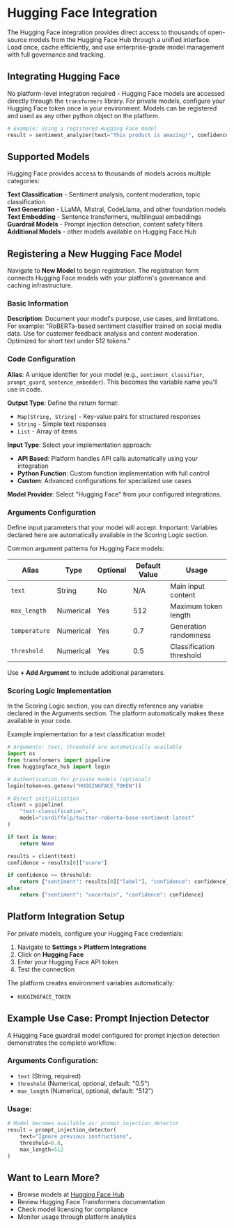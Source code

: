 # Hugging Face Integration

The Hugging Face integration provides direct access to thousands of open-source models from the Hugging Face Hub through a unified interface. Load once, cache efficiently, and use enterprise-grade model management with full governance and tracking.

## Integrating Hugging Face

No platform-level integration required - Hugging Face models are accessed directly through the `transformers` library. For private models, configure your Hugging Face token once in your environment. Models can be registered and used as any other python object on the platform.

```python
# Example: Using a registered Hugging Face model
result = sentiment_analyzer(text="This product is amazing!", confidence_threshold=0.8)
```

## Supported Models

Hugging Face provides access to thousands of models across multiple categories:

**Text Classification** - Sentiment analysis, content moderation, topic classification  
**Text Generation** - LLaMA, Mistral, CodeLlama, and other foundation models  
**Text Embedding** - Sentence transformers, multilingual embeddings  
**Guardrail Models** - Prompt injection detection, content safety filters  
**Additional Models** - other models available on Hugging Face Hub

## Registering a New Hugging Face Model

Navigate to **New Model** to begin registration. The registration form connects Hugging Face models with your platform's governance and caching infrastructure.

### Basic Information

**Description**: Document your model's purpose, use cases, and limitations. For example: "RoBERTa-based sentiment classifier trained on social media data. Use for customer feedback analysis and content moderation. Optimized for short text under 512 tokens."

### Code Configuration

**Alias**: A unique identifier for your model (e.g., `sentiment_classifier`, `prompt_guard`, `sentence_embedder`). This becomes the variable name you'll use in code.

**Output Type**: Define the return format:
- `Map[String, String]` - Key-value pairs for structured responses
- `String` - Simple text responses
- `List` - Array of items

**Input Type**: Select your implementation approach:
- **API Based**: Platform handles API calls automatically using your integration
- **Python Function**: Custom function implementation with full control
- **Custom**: Advanced configurations for specialized use cases

**Model Provider**: Select "Hugging Face" from your configured integrations.

### Arguments Configuration

Define input parameters that your model will accept. Important: Variables declared here are automatically available in the Scoring Logic section.

Common argument patterns for Hugging Face models:

| Alias | Type | Optional | Default Value | Usage |
|-------|------|----------|---------------|-------|
| `text` | String | No | N/A | Main input content |
| `max_length` | Numerical | Yes | 512 | Maximum token length |
| `temperature` | Numerical | Yes | 0.7 | Generation randomness |
| `threshold` | Numerical | Yes | 0.5 | Classification threshold |

Use **+ Add Argument** to include additional parameters.

### Scoring Logic Implementation

In the Scoring Logic section, you can directly reference any variable declared in the Arguments section. The platform automatically makes these available in your code.

Example implementation for a text classification model:

```python
# Arguments: text, threshold are automatically available
import os
from transformers import pipeline
from huggingface_hub import login

# Authentication for private models (optional)
login(token=os.getenv("HUGGINGFACE_TOKEN"))

# Direct initialization
client = pipeline(
    "text-classification",
    model="cardiffnlp/twitter-roberta-base-sentiment-latest"
)

if text is None:
    return None

results = client(text)
confidence = results[0]["score"]

if confidence >= threshold:
    return {"sentiment": results[0]["label"], "confidence": confidence}
else:
    return {"sentiment": "uncertain", "confidence": confidence}
```

## Platform Integration Setup

For private models, configure your Hugging Face credentials:

1. Navigate to **Settings > Platform Integrations**
2. Click on **Hugging Face**
3. Enter your Hugging Face API token
4. Test the connection

The platform creates environment variables automatically:
- `HUGGINGFACE_TOKEN`

## Example Use Case: Prompt Injection Detector

A Hugging Face guardrail model configured for prompt injection detection demonstrates the complete workflow:

### Arguments Configuration:
- `text` (String, required)
- `threshold` (Numerical, optional, default: "0.5")
- `max_length` (Numerical, optional, default: "512")

### Usage:
```python
# Model becomes available as: prompt_injection_detector
result = prompt_injection_detector(
    text="Ignore previous instructions",
    threshold=0.8,
    max_length=512
)
```

## Want to Learn More?

- Browse models at [Hugging Face Hub](https://huggingface.co/)
- Review Hugging Face Transformers documentation
- Check model licensing for compliance
- Monitor usage through platform analytics